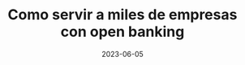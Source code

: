 ---
episode: 97
date: "2023-06-05"
title: Como servir a miles de empresas con open banking
guest: Christoph Scheuermann
business: Finerio Connect
category: Desarrollo
description: Bienvenido a un episodio con Carlos Cruz, CTO de OnTop, la plataforma de contratación remota que permite trabajar con colaboradores en +150 países.
insights:
  - <b>Don’t overdo it with AI. </b>Christoph nos recalca que no porque la Inteligencia Artificial sea la nueva tecnología popular del momento significa que siempre es la mejor opción, al contrario, puede ser difícil encontrar el talento adecuado para implementarla.
  - <b>No todos van a la misma velocidad. </b>En pleno 2023 Finnerio implementa scrapping para leer la información que los bancos proporcionan a sus usuarios, si esperaran a que los bancos tuvieran una API calificada, no podrían ofrecer sus servicios.
  - <b>Aunque te muevas rapido nunca pierdas el enfoque en la calidad y mantener a tus clientes satisfechos. </b>Christoph nos comenta sobre la importancia de nunca perder la calidad aunque una startup se mueva a pasos agigantados, ya que si se pierde la confianza de sus usuarios, no hay vuelta atrás.
  - <b>Aprende a defender tu roadmap. </b>Aunque los primeros clientes grandes de una startup puedan pedir features y cambios para adecuarse a sus necesidades, Christoph nos cuenta que es vital no dejar que estos muevan tu prioridad para servir a la mayoría de tus usuarios.
---